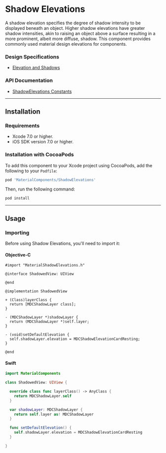 # Shadow Elevations

A shadow elevation specifies the degree of shadow intensity to be displayed beneath an object.
Higher shadow elevations have greater shadow intensities, akin to raising an object above a
surface resulting in a more prominent, albeit more diffuse, shadow. This component provides commonly
used material design elevations for components.
<!--{: .intro }-->

### Design Specifications

<ul class="icon-list">
  <li class="icon-link"><a href="https://www.google.com/design/spec/what-is-material/elevation-shadows.html">Elevation and Shadows</a></li>
</ul>

### API Documentation

<ul class="icon-list">
  <li class="icon-link"><a href="https://material-ext.appspot.com/mdc-ios-preview/components/ShadowElevations/apidocs/Constants.html">ShadowElevations Constants</a></li>
</ul>


- - -

## Installation

### Requirements

- Xcode 7.0 or higher.
- iOS SDK version 7.0 or higher.

### Installation with CocoaPods

To add this component to your Xcode project using CocoaPods, add the following to your `Podfile`:

~~~ bash
pod 'MaterialComponents/ShadowElevations'
~~~

Then, run the following command:

~~~ bash
pod install
~~~


- - -

## Usage

### Importing

Before using Shadow Elevations, you'll need to import it:

<!--<div class="material-code-render" markdown="1">-->
#### Objective-C
~~~ objc
#import "MaterialShadowElevations.h"

@interface ShadowedView: UIView

@end

@implementation ShadowedView

+ (Class)layerClass {
  return [MDCShadowLayer class];
}

- (MDCShadowLayer *)shadowLayer {
  return (MDCShadowLayer *)self.layer;
}

- (void)setDefaultElevation {
  self.shadowLayer.elevation = MDCShadowElevationCardResting;
}

@end
~~~

#### Swift
~~~ swift
import MaterialComponents

class ShadowedView: UIView {

  override class func layerClass() -> AnyClass {
    return MDCShadowLayer.self
  }

  var shadowLayer: MDCShadowLayer {
    return self.layer as! MDCShadowLayer
  }

  func setDefaultElevation() {
    self.shadowLayer.elevation = MDCShadowElevationCardResting
  }

}
~~~
<!--</div>-->

